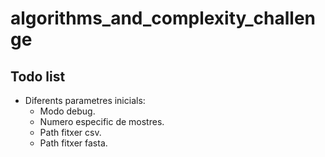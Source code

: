 # algorithms_and_complexity_challenge

## Todo list
* Diferents parametres inicials: 
  * Modo debug.
  * Numero especific de mostres.
  * Path fitxer csv.
  * Path fitxer fasta.
